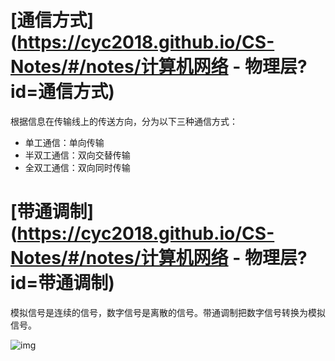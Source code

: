 # [通信方式](https://cyc2018.github.io/CS-Notes/#/notes/计算机网络 - 物理层?id=通信方式)

根据信息在传输线上的传送方向，分为以下三种通信方式：

- 单工通信：单向传输
- 半双工通信：双向交替传输
- 全双工通信：双向同时传输

# [带通调制](https://cyc2018.github.io/CS-Notes/#/notes/计算机网络 - 物理层?id=带通调制)

模拟信号是连续的信号，数字信号是离散的信号。带通调制把数字信号转换为模拟信号。

![img](F:/Typora_img/c34f4503-f62c-4043-9dc6-3e03288657df.jpg)